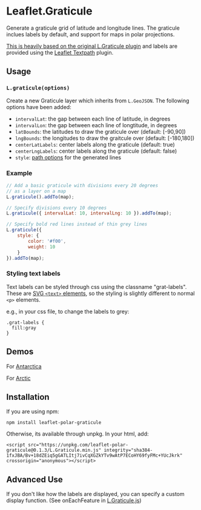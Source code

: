 Leaflet.Graticule
=================

Generate a graticule grid of latitude and longitude lines. The graticule inclues labels by default, and support for maps in polar projections.

<a href="http://blog.thematicmapping.org/2013/07/creating-graticule-with-leaflet.html">This is heavily based on the original L.Graticule plugin</a> and labels are provided using the <a href="https://github.com/makinacorpus/Leaflet.TextPath"> Leaflet Textpath</a> plugin.

## Usage

### `L.graticule(options)`

Create a new Graticule layer which inherits from `L.GeoJSON`. The following options have been added:

* `intervalLat`: the gap between each line of latitude, in degrees
* `intervalLon`: the gap between each line of longtitude, in degrees
* `latBounds`: the latitudes to draw the graticule over (default: [-90,90])
* `lngBounds`: the longitudes to draw the graitcule over (default: [-180,180])
* `centerLatLabels`: center labels along the graticule (default: true) 
* `centerLngLabels`: center labels along the graticule (default: false) 
* `style`: [path options](http://leafletjs.com/reference.html#path-options) for
  the generated lines

### Example

```js
// Add a basic graticule with divisions every 20 degrees
// as a layer on a map
L.graticule().addTo(map);

// Specify divisions every 10 degrees
L.graticule({ intervalLat: 10, intervalLng: 10 }).addTo(map);

// Specify bold red lines instead of thin grey lines
L.graticule({
    style: {
        color: '#f00',
        weight: 10
    }
}).addTo(map);
```

### Styling text labels
Text labels can be styled through css using the classname "grat-labels". These are <a href="https://developer.mozilla.org/en-US/docs/Web/SVG/Element/text">SVG `<text>` elements</a>, so the styling is slightly different to normal `<p>` elements.

e.g., in your css file, to change the labels to grey:
```
.grat-labels {
  fill:gray
}
```

## Demos

For <a href="https://anton-seaice.github.io/Leaflet.PolarGraticule/examples/antarctic.html"> Antarctica</a>

For <a href="https://anton-seaice.github.io/Leaflet.PolarGraticule/examples/arctic.html"> Arctic</a>

## Installation

If you are using npm:

`npm install leaflet-polar-graticule`

Otherwise, its available through unpkg. In your html, add:

`<script src="https://unpkg.com/leaflet-polar-graticule@0.1.3/L.Graticule.min.js" integrity="sha384-1fxJBA/Bv+18dZEiq5gGATLItj7ivCqXGZkYTv9wAtP7ECoHY69fyFMc+YUcJkrk" crossorigin="anonymous"></script>`

## Advanced Use

If you don't like how the labels are displayed, you can specify a custom display function. (See onEachFeature in [L.Graticule.js](L.Graticule.js))

